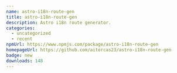 ```yaml
---
name: astro-i18n-route-gen
title: astro-i18n-route-gen
description: Astro i18n route generator.
categories:
  - uncategorized
  - recent
npmUrl: https://www.npmjs.com/package/astro-i18n-route-gen
homepageUrl: https://github.com/aitorcas23/astro-i18n-route-gen
badge: new
downloads: 148
---
```

